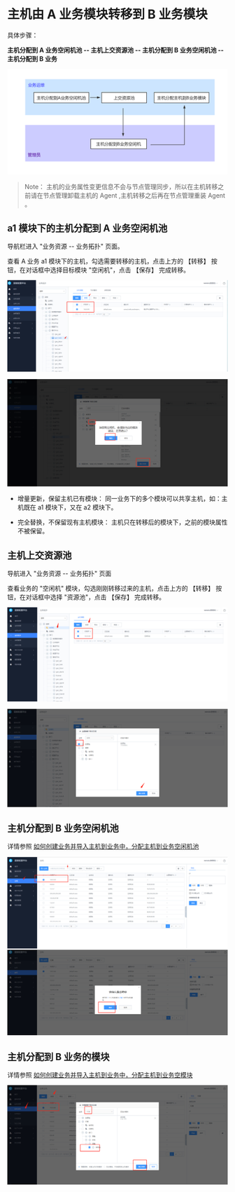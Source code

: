 # 主机由 A 业务模块转移到 B 业务模块

具体步骤：

**主机分配到 A 业务空闲机池 -- 主机上交资源池 -- 主机分配到 B 业务空闲机池 -- 主机分配到 B 业务**

![guide2](../assets/guide2.png)

> Note：
> 主机的业务属性变更信息不会与节点管理同步，所以在主机转移之前请在节点管理卸载主机的 Agent ,主机转移之后再在节点管理重装 Agent 。

## a1 模块下的主机分配到 A 业务空闲机池

导航栏进入 "业务资源 -- 业务拓扑" 页面。

查看 A 业务 a1 模块下的主机，勾选需要转移的主机，点击上方的 【转移】 按钮，在对话框中选择目标模块 "空闲机"，点击 【保存】 完成转移。

![61](../assets/61.png)

![60](../assets/60.png)

- 增量更新，保留主机已有模块：
  同一业务下的多个模块可以共享主机，如：主机既在 a1 模块下，又在 a2 模块下。

- 完全替换，不保留现有主机模块：
  主机只在转移后的模块下，之前的模块属性不被保留。

## 主机上交资源池

导航进入 "业务资源 -- 业务拓扑" 页面

查看业务的 "空闲机" 模块，勾选刚刚转移过来的主机，点击上方的 【转移】 按钮，在对话框中选择 "资源池"，点击 【保存】 完成转移。

![62](../assets/62.png)

![63](../assets/63.png)

## 主机分配到 B 业务空闲机池

详情参照 [如何创建业务并导入主机到业务中，分配主机到业务空闲机池](5.1/配置平台/快速入门/case1.md#分配主机到业务空闲机池)

![65](../assets/65.png)
![66](../assets/66.png)

## 主机分配到 B 业务的模块

详情参照 [如何创建业务并导入主机到业务中，分配主机到业务空模块](5.1/配置平台/快速入门/case1.md#分配主机到业务模块)

![67](../assets/67.png)
